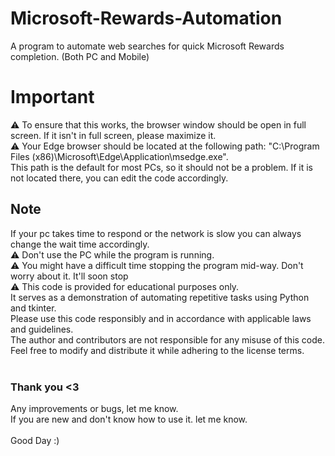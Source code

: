 # Microsoft-Rewards-Automation
A program to automate web searches for quick Microsoft Rewards completion. (Both PC and Mobile)



# Important
⚠️ To ensure that this works, the browser window should be open in full screen. If it isn't in full screen, please maximize it. <Br>
⚠️ Your Edge browser should be located at the following path: "C:\Program Files (x86)\Microsoft\Edge\Application\msedge.exe". <Br>
This path is the default for most PCs, so it should not be a problem. If it is not located there, you can edit the code accordingly. <Br>

## Note
If your pc takes time to respond or the network is slow you can always change the wait time accordingly. <Br>
⚠️ Don't use the PC while the program is running. <Br> 
⚠️ You might have a difficult time stopping the program mid-way. Don't worry about it. It'll soon stop <Br>
⚠️ This code is provided for educational purposes only. <Br>
It serves as a demonstration of automating repetitive tasks using Python and tkinter. <Br>
Please use this code responsibly and in accordance with applicable laws and guidelines. <Br>
The author and contributors are not responsible for any misuse of this code. <Br>
Feel free to modify and distribute it while adhering to the license terms. <Br> <Br>

### Thank you <3

Any improvements or bugs, let me know. <Br>
If you are new and don't know how to use it. let me know. <Br> <Br>
Good Day :)







